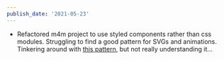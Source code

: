 ```yaml
---
publish_date: '2021-05-23'
---
```


- Refactored m4m project to use styled components rather than css modules. Struggling to find a good pattern for SVGs and animations. Tinkering around with [this pattern](https://www.pinkdroids.com/blog/svg-react-styled-components/), but not really understanding it...
